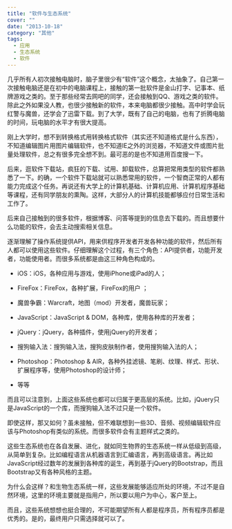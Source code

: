```yaml
---
title: "软件与生态系统"
cover: ""
date: "2013-10-18"
category: "其他"
tags:
  - 应用
  - 生态系统
  - 软件
---
```


几乎所有人初次接触电脑时，脑子里很少有“软件”这个概念，太抽象了。自己第一次接触电脑还是在初中的电脑课程上，接触的第一批软件是金山打字、记事本、纸牌游戏之类的。至于那些经常去网吧的同学，还会接触到QQ、游戏之类的软件。除此之外如果没人教，也很少接触新的软件，本来电脑都很少接触。高中时学会玩红警与魔兽，还学会了迅雷下载。到了大学，既有了自己的电脑，也有了折腾电脑的时间，玩电脑的水平才有很大提高。

刚上大学时，想不到转换格式用转换格式软件（其实还不知道格式是什么东西），不知道编辑图片用图片编辑软件，也不知道IE之外的浏览器，不知道文件或图片批量处理软件，总之有很多完全想不到。最可恶的是也不知道用百度搜一下。

后来，逛软件下载站，疯狂的下载、试用、卸载软件，总算把常用类型的软件都熟悉了一下。的确，一个软件下载站就可以熟悉常用的软件，一个智商正常的人都有能力完成这个任务。再说还有大学上的计算机基础、计算机应用、计算机程序基础等课程，还有同学朋友的熏陶。这样，大部分人的计算机技能都够应付日常生活和工作了。

后来自己接触到的很多软件，根据博客、问答等提到的信息去下载的。而且想要什么功能的软件，会去主动搜索相关信息。

逐渐理解了操作系统提供API，用来供程序开发者开发各种功能的软件，然后所有人都可以使用这些软件。仔细理解这个过程，有三个角色：API提供者，功能开发者，功能使用者。而很多系统都是由这三种角色构成的。

* iOS：iOS，各种应用与游戏，使用iPhone或iPad的人；

* FireFox：FireFox，各种扩展，FireFox的用户 ；

* 魔兽争霸：Warcraft，地图（mod）开发者，魔兽玩家；

* JavaScript：JavaScript & DOM，各种库，使用各种库的开发者；

* jQuery：jQuery，各种插件，使用jQuery的开发者；

* 搜狗输入法：搜狗输入法，搜狗皮肤制作者，使用搜狗输入法的人；

* Photoshop：Photoshop & AIR，各种外挂滤镜、笔刷、纹理、样式、形状、扩展程序等，使用Photoshop的设计师；

* 等等

而且可以注意到，上面这些系统也都可以归属于更高层的系统。比如，jQuery只是JavaScript的一个库，而搜狗输入法不过只是一个软件。

即使这样，那又如何？虽未接触，但不难联想到一些3D、音频、视频编辑软件应该与Photoshop有类似的系统。而很多软件会有主题样式之类的。

这些生态系统也在各自发展、进化，就如同生物界的生态系统一样从低级到高级，从简单到复杂。比如编程语言从机器语言到汇编语言，再到高级语言。再比如JavaScript经过数年的发展到各种库的诞生，再到基于jQuery的Bootstrap，而且Bootstrap又有各种风格的主题。

为什么会这样？和生物生态系统一样，这些发展能够适应所处的环境，不过不是自然环境，这里的环境主要就是指用户，所以要以用户为中心，客户至上。

而且，这些系统想想也挺合理的，不可能期望所有人都是程序员，所有程序员都是优秀的。是的，最终用户只需选择就可以了。
